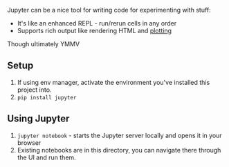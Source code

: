 Jupyter can be a nice tool for writing code for experimenting with stuff:
* It's like an enhanced REPL - run/rerun cells in any order
* Supports rich output like rendering HTML and [plotting](https://nbviewer.jupyter.org/github/ipython/ipython/blob/1.x/examples/notebooks/Part%203%20-%20Plotting%20with%20Matplotlib.ipynb)

Though ultimately YMMV

## Setup

1. If using env manager, activate the environment you've installed this project into.
2. `pip install jupyter`

## Using Jupyter

1. `jupyter notebook` - starts the Jupyter server locally and opens it in your browser
2. Existing notebooks are in this directory, you can navigate there through the UI and run them.
